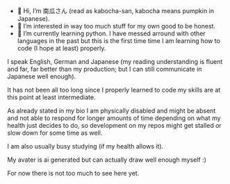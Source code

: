 - 🦎️ Hi, I’m 南瓜さん (read as kabocha-san, kabocha means pumpkin in Japanese). 
- 👀 I’m interested in way too much stuff for my own good to be honest.
- 🌱 I’m currently learning python. I have messed arround with other languages in the past but this is the first time time I am learning how to code (I hope at least) properly.

I speak English, German and Japanese (my reading understanding is fluent and far, far better than my production; but I can still communicate in Japanese well enough).

It  has not been all too long since I properly learned to code my skills are at this point at least intermediate.

As already stated in my bio I am physically disabled and might be absent and not able to respond for longer amounts of time depending on what my health just decides to do, so development on my repos might get stalled or slow down for some time as well.

I am also usually busy studying (if my health allows it).

My avater is ai generated but can actually draw well enough myself :)

For now there is not too much to see here yet.

<!---
Kabocha-san/Kabocha-san is a ✨ special ✨ repository because its `README.md` (this file) appears on your GitHub profile.
You can click the Preview link to take a look at your changes.
--->
